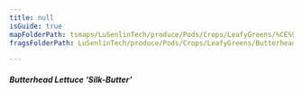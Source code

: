 ```yaml
---
title: null
isGuide: true
mapFolderPath: tsmaps/LuSenlinTech/produce/Pods/Crops/LeafyGreens/%CE%9E%20ButterheadLettuceSilkButter
fragsFolderPath: LuSenlinTech/produce/Pods/Crops/LeafyGreens/ButterheadLettuceSilkButter_frags

---
```



<!-- tsGuideRenderComment {"guide":{"id":"yGB1Mc2ZL","path":"LuSenlinTech/produce/Pods/Crops/LeafyGreens","fragmentFolderPath":"LuSenlinTech/produce/Pods/Crops/LeafyGreens/ButterheadLettuceSilkButter_frags"},"fragment":{"id":"yGB1Mc2ZL","topLevelMapKey":"yG2sCb01tN","mapKeyChain":"yG2sCb01tN","guideID":"yGB1Mc0ei","guidePath":"c:/GitHub/MuddySpud/MuddySpud.github.io/tsmaps/LuSenlinTech/produce/Pods/Crops/LeafyGreens/ButterheadLettuceSilkButter.tspod","chartKey":"yG2sCb01tN","isLeaf":false,"options":[{"id":"yGB1Mn0a3","option":"Silk-Butter - a deeper dive","order":1,"isAncillary":true}]}} -->

##### Butterhead Lettuce ‘Silk-Butter’

